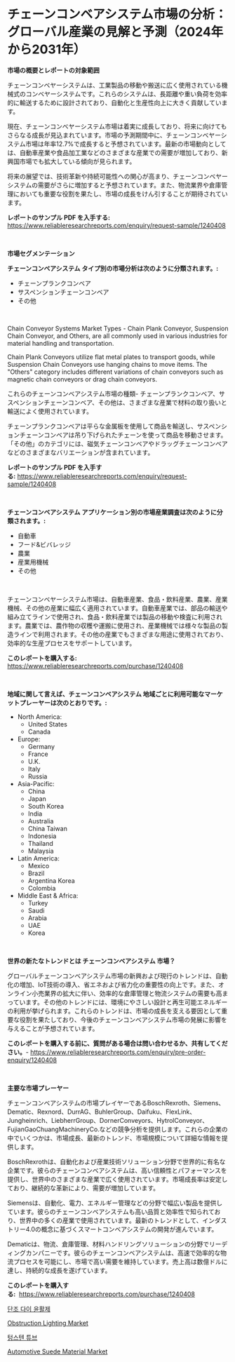 <p><h1>チェーンコンベアシステム市場の分析： グローバル産業の見解と予測（2024年から2031年）</h1></p><p><strong>市場の概要とレポートの対象範囲</strong></p>
<p><p>チェーンコンベヤーシステムは、工業製品の移動や搬送に広く使用されている機械式のコンベヤーシステムです。これらのシステムは、長距離や重い負荷を効率的に輸送するために設計されており、自動化と生産性向上に大きく貢献しています。</p><p>現在、チェーンコンベヤーシステム市場は着実に成長しており、将来に向けてもさらなる成長が見込まれています。市場の予測期間中に、チェーンコンベヤーシステム市場は年率12.7%で成長すると予想されています。最新の市場動向としては、自動車産業や食品加工業などのさまざまな産業での需要が増加しており、新興国市場でも拡大している傾向が見られます。</p><p>将来の展望では、技術革新や持続可能性への関心が高まり、チェーンコンベヤーシステムの需要がさらに増加すると予想されています。また、物流業界や倉庫管理においても重要な役割を果たし、市場の成長をけん引することが期待されています。</p></p>
<p><strong>レポートのサンプル PDF を入手する:</strong> <a href="https://www.reliableresearchreports.com/enquiry/request-sample/1240408">https://www.reliableresearchreports.com/enquiry/request-sample/1240408</a></p>
<p>&nbsp;</p>
<p><strong>市場セグメンテーション</strong></p>
<p><strong>チェーンコンベアシステム タイプ別の市場分析は次のように分類されます。:</strong></p>
<p><ul><li>チェーンプランクコンベア</li><li>サスペンションチェーンコンベア</li><li>その他</li></ul></p>
<p>&nbsp;</p>
<p><p>Chain Conveyor Systems Market Types - Chain Plank Conveyor, Suspension Chain Conveyor, and Others, are all commonly used in various industries for material handling and transportation. </p><p>Chain Plank Conveyors utilize flat metal plates to transport goods, while Suspension Chain Conveyors use hanging chains to move items. The "Others" category includes different variations of chain conveyors such as magnetic chain conveyors or drag chain conveyors.</p><p>これらのチェーンコンベアシステム市場の種類- チェーンプランクコンベア、サスペンションチェーンコンベア、その他は、さまざまな産業で材料の取り扱いと輸送によく使用されています。 </p><p>チェーンプランクコンベアは平らな金属板を使用して商品を輸送し、サスペンションチェーンコンベアは吊り下げられたチェーンを使って商品を移動させます。 「その他」のカテゴリには、磁気チェーンコンベアやドラッグチェーンコンベアなどのさまざまなバリエーションが含まれています。</p></p>
<p><strong>レポートのサンプル PDF を入手する:</strong>&nbsp;<a href="https://www.reliableresearchreports.com/enquiry/request-sample/1240408">https://www.reliableresearchreports.com/enquiry/request-sample/1240408</a></p>
<p>&nbsp;</p>
<p><strong> チェーンコンベアシステム アプリケーション別の市場産業調査は次のように分類されます。:</strong></p>
<p><ul><li>自動車</li><li>フード&ビバレッジ</li><li>農業</li><li>産業用機械</li><li>その他</li></ul></p>
<p>&nbsp;</p>
<p><p>チェーンコンベヤーシステム市場は、自動車産業、食品・飲料産業、農業、産業機械、その他の産業に幅広く適用されています。自動車産業では、部品の輸送や組み立てラインで使用され、食品・飲料産業では製品の移動や検査に利用されます。農業では、農作物の収穫や運搬に使用され、産業機械では様々な製品の製造ラインで利用されます。その他の産業でもさまざまな用途に使用されており、効率的な生産プロセスをサポートしています。</p></p>
<p><strong>このレポートを購入する:</strong>&nbsp; <a href="https://www.reliableresearchreports.com/purchase/1240408">https://www.reliableresearchreports.com/purchase/1240408</a></p>
<p>&nbsp;</p>
<p><strong>地域に関して言えば、チェーンコンベアシステム 地域ごとに利用可能なマーケットプレーヤーは次のとおりです。:</strong></p>
<p><ul>
    <li>
        North America:
        <ul>
            <li>United States</li>
            <li>Canada</li>
        </ul>
    </li>
    <li>
        Europe:
        <ul>
            <li>Germany</li>
            <li>France</li>
            <li>U.K.</li>
            <li>Italy</li>
            <li>Russia</li>
        </ul>
    </li>
    <li>
        Asia-Pacific:
        <ul>
            <li>China</li>
            <li>Japan</li>
            <li>South Korea</li>
            <li>India</li>
            <li>Australia</li>
            <li>China Taiwan</li>
            <li>Indonesia</li>
            <li>Thailand</li>
            <li>Malaysia</li>
        </ul>
    </li>
    <li>
        Latin America:
        <ul>
            <li>Mexico</li>
            <li>Brazil</li>
            <li>Argentina Korea</li>
            <li>Colombia</li>
        </ul>
    </li>
    <li>
        Middle East & Africa:
        <ul>
            <li>Turkey</li>
            <li>Saudi</li>
            <li>Arabia</li>
            <li>UAE</li>
            <li>Korea</li>
        </ul>
    </li>
    </ul></p>
<p>&nbsp;</p>
<p><strong>世界の新たなトレンドとは チェーンコンベアシステム 市場？</strong></p>
<p><p>グローバルチェーンコンベアシステム市場の新興および現行のトレンドは、自動化の増加、IoT技術の導入、省エネおよび省力化の重要性の向上です。また、オンライン小売業界の拡大に伴い、効率的な倉庫管理と物流システムの需要も高まっています。その他のトレンドには、環境にやさしい設計と再生可能エネルギーの利用が挙げられます。これらのトレンドは、市場の成長を支える要因として重要な役割を果たしており、今後のチェーンコンベアシステム市場の発展に影響を与えることが予想されています。</p></p>
<p><strong>このレポートを購入する前に、質問がある場合は問い合わせるか、共有してください。</strong>- <a href="https://www.reliableresearchreports.com/enquiry/pre-order-enquiry/1240408">https://www.reliableresearchreports.com/enquiry/pre-order-enquiry/1240408</a></p>
<p>&nbsp;</p>
<p><strong>主要な市場プレーヤー</strong></p>
<p><p>チェーンコンベアシステムの市場プレイヤーであるBoschRexroth、Siemens、Dematic、Rexnord、DurrAG、BuhlerGroup、Daifuku、FlexLink、Jungheinrich、LiebherrGroup、DornerConveyors、HytrolConveyor、FujianGaoChuangMachineryCo.などの競争分析を提供します。これらの企業の中でいくつかは、市場成長、最新のトレンド、市場規模について詳細な情報を提供します。</p><p>BoschRexrothは、自動化および産業技術ソリューション分野で世界的に有名な企業です。彼らのチェーンコンベアシステムは、高い信頼性とパフォーマンスを提供し、世界中のさまざまな産業で広く使用されています。市場成長率は安定しており、継続的な革新により、需要が増加しています。</p><p>Siemensは、自動化、電力、エネルギー管理などの分野で幅広い製品を提供しています。彼らのチェーンコンベアシステムも高い品質と効率性で知られており、世界中の多くの産業で使用されています。最新のトレンドとして、インダストリー4.0の概念に基づくスマートコンベアシステムの開発が進んでいます。</p><p>Dematicは、物流、倉庫管理、材料ハンドリングソリューションの分野でリーディングカンパニーです。彼らのチェーンコンベアシステムは、高速で効率的な物流プロセスを可能にし、市場で高い需要を維持しています。売上高は数億ドルに達し、持続的な成長を遂げています。</p></p>
<p><strong>このレポートを購入する:</strong>&nbsp;&nbsp;<a href="https://www.reliableresearchreports.com/purchase/1240408">https://www.reliableresearchreports.com/purchase/1240408</a></p>
<p><p><a href="https://github.com/idcefvhkdut6/Market-Research-Report-List-1/blob/main/31320433533.md">단조 다이 윤활제</a></p><p><a href="https://view.publitas.com/reportprime-1/obstruction-lighting-market-research-report-the-key-to-successful-business-strategy-forecasted-for-period-from-2024-2031/">Obstruction Lighting Market</a></p><p><a href="https://github.com/vsap75a286l/Market-Research-Report-List-1/blob/main/66870153534.md">텅스텐 튜브</a></p><p><a href="https://fearless-okapi-6c8.notion.site/Automotive-Suede-Material-Market-Size-and-Growth-Market-Segmentation-Regional-and-Country-Breakdow-5bac898b339e4979be951758b29f27aa">Automotive Suede Material Market</a></p></p>